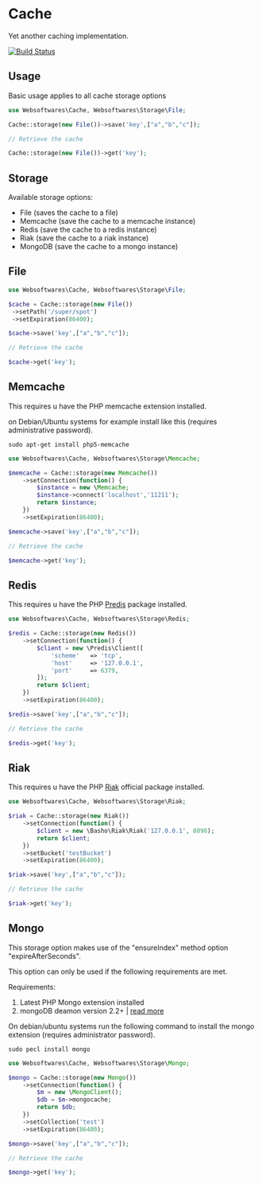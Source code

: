 # Cache

Yet another caching implementation.

[![Build Status](https://api.travis-ci.org/websoftwares/Cache.png)](https://travis-ci.org/websoftwares/Cache)

## Usage

Basic usage applies to all cache storage options

```php
use Websoftwares\Cache, Websoftwares\Storage\File;

Cache::storage(new File())->save('key',["a","b","c"]);

// Retrieve the cache

Cache::storage(new File())->get('key');

```
## Storage

Available storage options:

*   File (saves the cache to a file)
*   Memcache (save the cache to a memcache instance)
*   Redis (save the cache to a redis instance)
*   Riak (save the cache to a riak instance)
*   MongoDB (save the cache to a mongo instance)

## File

```php
use Websoftwares\Cache, Websoftwares\Storage\File;

$cache = Cache::storage(new File())
 ->setPath('/super/spot')
 ->setExpiration(86400);

$cache->save('key',["a","b","c"]);

// Retrieve the cache

$cache->get('key');

```

## Memcache

This requires u have the PHP memcache extension installed.

on Debian/Ubuntu systems for example install like this (requires administrative password).

```
sudo apt-get install php5-memcache

```

```php
use Websoftwares\Cache, Websoftwares\Storage\Memcache;

$memcache = Cache::storage(new Memcache())
    ->setConnection(function() {
        $instance = new \Memcache;
        $instance->connect('localhost','11211');
        return $instance;
    })
    ->setExpiration(86400);

$memcache->save('key',["a","b","c"]);

// Retrieve the cache

$memcache->get('key');

```

## Redis

This requires u have the PHP [Predis](https://github.com/nrk/predis "Predis") package installed.

```php
use Websoftwares\Cache, Websoftwares\Storage\Redis;

$redis = Cache::storage(new Redis())
    ->setConnection(function() {
        $client = new \Predis\Client([
            'scheme'   => 'tcp',
            'host'     => '127.0.0.1',
            'port'     => 6379,
        ]);
        return $client;
    })
    ->setExpiration(86400);

$redis->save('key',["a","b","c"]);

// Retrieve the cache

$redis->get('key');

```

## Riak

This requires u have the PHP [Riak](https://github.com/basho/riak-php-client "Riak") official package installed.

```php
use Websoftwares\Cache, Websoftwares\Storage\Riak;

$riak = Cache::storage(new Riak())
    ->setConnection(function() {
        $client = new \Basho\Riak\Riak('127.0.0.1', 8098);
        return $client;
    })
    ->setBucket('testBucket')
    ->setExpiration(86400);

$riak->save('key',["a","b","c"]);

// Retrieve the cache

$riak->get('key');

```

## Mongo
This storage option makes use of the "ensureIndex" method option "expireAfterSeconds".

This option can only be used if the following requirements are met.

Requirements:
1.  Latest PHP Mongo extension installed
2.  mongoDB deamon version 2.2+ | [read more](http://docs.mongodb.org/manual/tutorial/expire-data/ "More information")

On debian/ubuntu systems run the following command to install the mongo extension (requires administrator password).

```
sudo pecl install mongo
```

```php
use Websoftwares\Cache, Websoftwares\Storage\Mongo;

$mongo = Cache::storage(new Mongo())
    ->setConnection(function() {
        $m = new \MongoClient();
        $db = $m->mongocache;
        return $db;
    })
    ->setCollection('test')
    ->setExpiration(86400);

$mongo->save('key',["a","b","c"]);

// Retrieve the cache

$mongo->get('key');

```